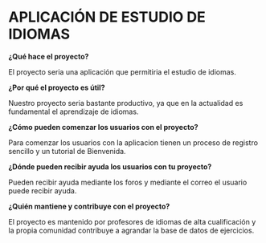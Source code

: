 # APLICACIÓN DE ESTUDIO DE IDIOMAS

**¿Qué hace el proyecto?**

El proyecto seria una aplicación que permitiria el estudio de idiomas.

**¿Por qué el proyecto es útil?**

Nuestro proyecto seria bastante productivo, ya que en la actualidad es fundamental el aprendizaje de idiomas.

**¿Cómo pueden comenzar los usuarios con el proyecto?**

Para comenzar los usuarios con la aplicacion tienen un proceso de registro sencillo y un tutorial de Bienvenida.

**¿Dónde pueden recibir ayuda los usuarios con tu proyecto?**

Pueden recibir ayuda mediante los foros y mediante el correo el usuario puede recibir ayuda. 

**¿Quién mantiene y contribuye con el proyecto?**

El proyecto es mantenido por profesores de idiomas de alta cualificación y la propia comunidad contribuye a 
agrandar la base de datos de ejercicios.
